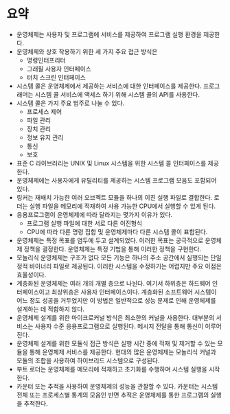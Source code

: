 # 요약

-   운영체제는 사용자 및 프로그램에 서비스를 제공하여 프로그램 실행 환경을 제공한다.
-   운영체제와 상호 작용하기 위한 세 가지 주요 접근 방식은
    -   명령인터프리터
    -   그래필 사용자 인터페이스
    -   터치 스크린 인터페이스
-   시스템 콜은 운영체제에서 제공하는 서비스에 대한 인터페이스를 제공한다. 프로그래머는 시스템 콜 서비스에 액세스 하기 위해 시스템 콜의 API를 사용한다.
-   시스템 콜은 가지 주요 범주로 나눌 수 있다.
    -   프로세스 제어
    -   파일 관리
    -   장치 관리
    -   정보 유지 관리
    -   통신
    -   보호
-   표준 C 라이브러리는 UNIX 및 Linux 시스템을 위한 시스템 콜 인터페이스를 제공한다.
-   운영체제에는 사용자에게 유틸리티를 제공하는 시스템 프로그램 모음도 포함되어 있다.
-   링커는 재배치 가능한 여러 오브젝트 모듈을 하나의 이진 실행 파일로 결합한다. 로더는 실행 파일을 메모리에 적재하여 사용 가능한 CPU에서 실행할 수 있게 된다.
-   응용프로그램이 운영체제에 따라 달라지는 몇가지 이유가 있다.
    -   프로그램 실행 파일에 대한 서로 다른 이진형식
    -   CPU에 따라 다른 명령 집합 및 운영체제마다 다른 시스템 콜이 표함된다.
-   운영체제는 특정 목표를 염두에 두고 설계되었다. 이러한 목표는 궁극적으로 운영체제 정책을 결정한다. 운영체제는 특정 기법을 통해 이러한 정책을 구현한다.
-   모놀리식 운영체제는 구조가 없다 모든 기능은 하나의 주소 공간에서 실행되는 단일 정적 바이너리 파일로 제공된다. 이러한 시스템을 수정하기는 어렵지만 주요 이점은 효율성이다.
-   계층화된 운영체제는 여러 개의 개별 층으로 나뉜다. 여기서 하위층은 하드웨어 인터페이스이고 최상위층은 사용자 인터페이스이다. 계층화된 소프트웨어 시스템이 어느 정도 성공을 거두었지만 이 방법은 일반적으로 성능 문제로 인해 운영체제를 설계하는 데 적합하지 않다.
-   운영체제 설계를 위한 마이크로커널 방식은 최소한의 커널을 사용한다. 대부분의 서비스는 사용자 수준 응용프로그램으로 실행된다. 메시지 전달을 통해 통신이 이루어진다.
-   운영체제 설게를 위한 모듈식 접근 방식은 실행 시간 중에 적재 및 제거할 수 있는 모듈을 통해 운영체제 서비스를 제공한다. 현대의 많은 운영체제는 모놀리식 커널과 모듈의 조합을 사용하여 하이브리드 시스템으로 구성된다.
-   부트 로더는 운영체제를 메모리에 적재하고 초기화를 수행하며 시스템 실행을 시작한다.
-   카운터 또는 추적을 사용하여 운영체제의 성능을 관찰할 수 있다. 카운터는 시스템 전체 또는 프로세스별 통계의 모음인 반면 추적은 운영체제를 통한 프로그램의 실행을 추적한다.
